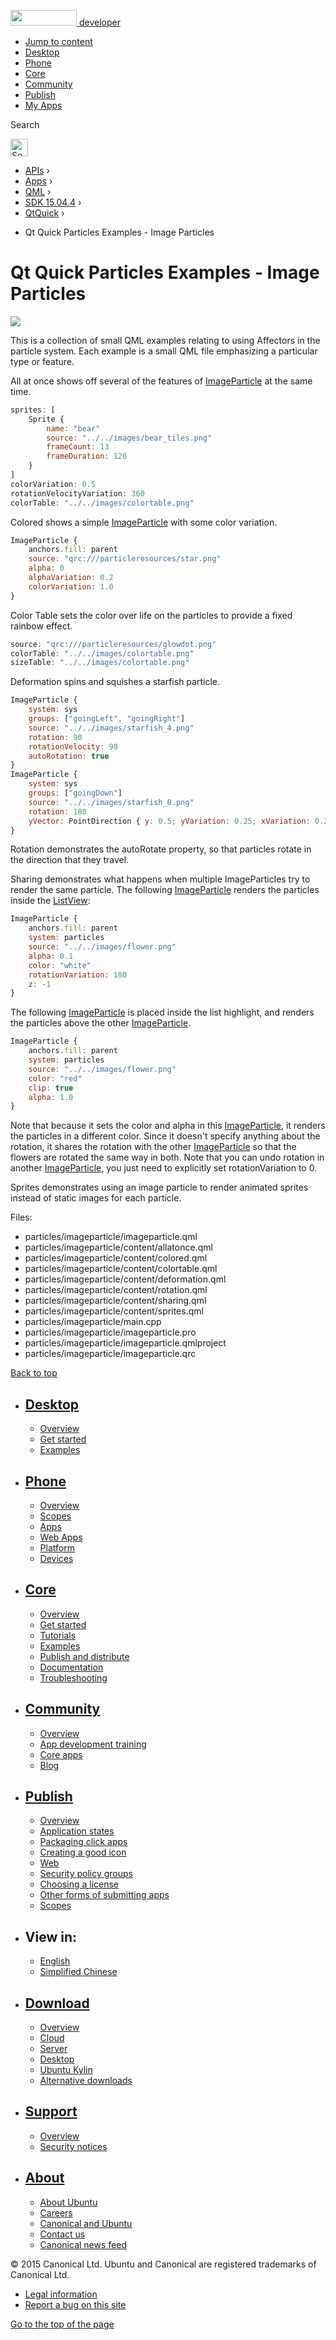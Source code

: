 <a href="https://developer.ubuntu.com/" class="logo-ubuntu"><img src="https://developer.ubuntu.com/assets/sites/ubuntu/latest/u/img/logos/logo-ubuntu-orange.svg" width="106" height="25" /> <span>developer</span></a>

-   [Jump to content](index.html#main-content)
-   [Desktop](https://developer.ubuntu.com/en/desktop/)
-   [Phone](https://developer.ubuntu.com/en/phone/)
-   [Core](https://developer.ubuntu.com/core)
-   [Community](https://developer.ubuntu.com/en/community/)
-   [Publish](https://developer.ubuntu.com/en/publish/)
-   [My Apps](https://myapps.developer.ubuntu.com/)

Search

<img src="https://developer.ubuntu.com/assets/sites/ubuntu/latest/u/img/search-white.svg" alt="Search" height="28" />

-   [APIs](../../../../index.html) ›
-   [Apps](../../../index.html) ›
-   [QML](../../index.html) ›
-   <a href="../index.html" class="sub-nav-item">SDK 15.04.4</a> ›
-   <a href="../QtQuick/index.html" class="sub-nav-item">QtQuick</a> ›

<!-- -->

-   Qt Quick Particles Examples - Image Particles

Qt Quick Particles Examples - Image Particles
=============================================

<span class="subtitle"></span>
<span id="details"></span>
![](https://developer.ubuntu.com/static/devportal_uploaded/a63acbbb-408c-4d57-9bc1-f1755db86021-api/apps/qml/sdk-15.04.4/qtquick-particles-imageparticle-example/images/qml-imageparticle-example.png)

This is a collection of small QML examples relating to using Affectors in the particle system. Each example is a small QML file emphasizing a particular type or feature.

All at once shows off several of the features of [ImageParticle](../QtQuick.Particles.ImageParticle/index.html) at the same time.

``` qml
sprites: [
    Sprite {
        name: "bear"
        source: "../../images/bear_tiles.png"
        frameCount: 13
        frameDuration: 120
    }
]
colorVariation: 0.5
rotationVelocityVariation: 360
colorTable: "../../images/colortable.png"
```

Colored shows a simple [ImageParticle](../QtQuick.Particles.ImageParticle/index.html) with some color variation.

``` qml
ImageParticle {
    anchors.fill: parent
    source: "qrc:///particleresources/star.png"
    alpha: 0
    alphaVariation: 0.2
    colorVariation: 1.0
}
```

Color Table sets the color over life on the particles to provide a fixed rainbow effect.

``` qml
source: "qrc:///particleresources/glowdot.png"
colorTable: "../../images/colortable.png"
sizeTable: "../../images/colortable.png"
```

Deformation spins and squishes a starfish particle.

``` qml
ImageParticle {
    system: sys
    groups: ["goingLeft", "goingRight"]
    source: "../../images/starfish_4.png"
    rotation: 90
    rotationVelocity: 90
    autoRotation: true
}
ImageParticle {
    system: sys
    groups: ["goingDown"]
    source: "../../images/starfish_0.png"
    rotation: 180
    yVector: PointDirection { y: 0.5; yVariation: 0.25; xVariation: 0.25; }
}
```

Rotation demonstrates the autoRotate property, so that particles rotate in the direction that they travel.

Sharing demonstrates what happens when multiple ImageParticles try to render the same particle. The following [ImageParticle](../QtQuick.Particles.ImageParticle/index.html) renders the particles inside the [ListView](../QtQuick.ListView/index.html):

``` qml
ImageParticle {
    anchors.fill: parent
    system: particles
    source: "../../images/flower.png"
    alpha: 0.1
    color: "white"
    rotationVariation: 180
    z: -1
}
```

The following [ImageParticle](../QtQuick.Particles.ImageParticle/index.html) is placed inside the list highlight, and renders the particles above the other [ImageParticle](../QtQuick.Particles.ImageParticle/index.html).

``` qml
ImageParticle {
    anchors.fill: parent
    system: particles
    source: "../../images/flower.png"
    color: "red"
    clip: true
    alpha: 1.0
}
```

Note that because it sets the color and alpha in this [ImageParticle](../QtQuick.Particles.ImageParticle/index.html), it renders the particles in a different color. Since it doesn't specify anything about the rotation, it shares the rotation with the other [ImageParticle](../QtQuick.Particles.ImageParticle/index.html) so that the flowers are rotated the same way in both. Note that you can undo rotation in another [ImageParticle](../QtQuick.Particles.ImageParticle/index.html), you just need to explicitly set rotationVariation to 0.

Sprites demonstrates using an image particle to render animated sprites instead of static images for each particle.

Files:

-   particles/imageparticle/imageparticle.qml
-   particles/imageparticle/content/allatonce.qml
-   particles/imageparticle/content/colored.qml
-   particles/imageparticle/content/colortable.qml
-   particles/imageparticle/content/deformation.qml
-   particles/imageparticle/content/rotation.qml
-   particles/imageparticle/content/sharing.qml
-   particles/imageparticle/content/sprites.qml
-   particles/imageparticle/main.cpp
-   particles/imageparticle/imageparticle.pro
-   particles/imageparticle/imageparticle.qmlproject
-   particles/imageparticle/imageparticle.qrc

[Back to top](index.html#)

-   [Desktop](https://developer.ubuntu.com/en/desktop/)
    ---------------------------------------------------

    -   [Overview](https://developer.ubuntu.com/en/desktop/)
    -   [Get started](http://snapcraft.io/?utm_source=developer.ubuntu.com&utm_medium=devportal&utm_term=snaps%20snapcraft%20desktop&utm_content=menu&utm_campaign=duc_snappers)
    -   [Examples](https://github.com/ubuntu/snappy-playpen)

-   [Phone](https://developer.ubuntu.com/en/phone/)
    -----------------------------------------------

    -   [Overview](https://developer.ubuntu.com/en/phone/)
    -   [Scopes](https://developer.ubuntu.com/en/phone/scopes/)
    -   [Apps](https://developer.ubuntu.com/en/phone/apps/)
    -   [Web Apps](https://developer.ubuntu.com/en/phone/web/)
    -   [Platform](https://developer.ubuntu.com/en/phone/platform/)
    -   [Devices](https://developer.ubuntu.com/en/phone/devices/)

-   [Core](https://developer.ubuntu.com/core)
    -----------------------------------------

    -   [Overview](https://developer.ubuntu.com/core)
    -   [Get started](https://developer.ubuntu.com/core/get-started)
    -   [Tutorials](https://developer.ubuntu.com/core/tutorials)
    -   [Examples](https://developer.ubuntu.com/core/examples)
    -   [Publish and distribute](https://developer.ubuntu.com/core/publish-and-distribute)
    -   [Documentation](https://developer.ubuntu.com/core/documentation)
    -   [Troubleshooting](https://developer.ubuntu.com/core/troubleshooting)

-   [Community](https://developer.ubuntu.com/en/community/)
    -------------------------------------------------------

    -   [Overview](https://developer.ubuntu.com/en/community/)
    -   [App development training](https://developer.ubuntu.com/en/community/training/)
    -   [Core apps](https://developer.ubuntu.com/en/community/core-apps/)
    -   [Blog](https://developer.ubuntu.com/en/community/blog/)

-   [Publish](https://developer.ubuntu.com/en/publish/)
    ---------------------------------------------------

    -   [Overview](https://developer.ubuntu.com/en/publish/)
    -   [Application states](https://developer.ubuntu.com/en/publish/application-states/)
    -   [Packaging click apps](https://developer.ubuntu.com/en/publish/packaging-click-apps/)
    -   [Creating a good icon](https://developer.ubuntu.com/en/publish/creating-a-good-icon/)
    -   [Web](https://developer.ubuntu.com/en/publish/web/)
    -   [Security policy groups](https://developer.ubuntu.com/en/publish/security-policy-groups/)
    -   [Choosing a license](https://developer.ubuntu.com/en/publish/choosing-a-license/)
    -   [Other forms of submitting apps](https://developer.ubuntu.com/en/publish/other-forms-of-submitting-apps/)
    -   [Scopes](https://developer.ubuntu.com/en/publish/scopes/)

-   View in:
    --------

    -   [English](index.html "Change to language: English")
    -   [Simplified Chinese](index.html "Change to language: Simplified Chinese")

-   [Download](http://ubuntu.com/download/)
    ---------------------------------------

    -   [Overview](http://ubuntu.com/download)
    -   [Cloud](http://ubuntu.com/download/cloud)
    -   [Server](http://ubuntu.com/download/server)
    -   [Desktop](http://ubuntu.com/download/desktop)
    -   [Ubuntu Kylin](http://ubuntu.com/download/ubuntu-kylin)
    -   [Alternative downloads](http://ubuntu.com/download/alternative-downloads)

-   [Support](http://ubuntu.com/support/)
    -------------------------------------

    -   [Overview](http://ubuntu.com/support)
    -   [Security notices](http://www.ubuntu.com/usn/)

-   [About](http://ubuntu.com/about/)
    ---------------------------------

    -   [About Ubuntu](http://ubuntu.com/about/about-ubuntu)
    -   [Careers](http://www.canonical.com/careers)
    -   [Canonical and Ubuntu](http://ubuntu.com/about/canonical-and-ubuntu)
    -   [Contact us](http://ubuntu.com/about/contact-us)
    -   [Canonical news feed](http://insights.ubuntu.com/feed/)

© 2015 Canonical Ltd. Ubuntu and Canonical are registered trademarks of Canonical Ltd.

-   [Legal information](http://www.ubuntu.com/legal)
-   [Report a bug on this site](https://bugs.launchpad.net/developer-ubuntu-com/)

<span class="accessibility-aid">[Go to the top of the page](index.html#)</span>
